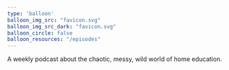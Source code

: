 ```yaml
---
type: 'balloon'
balloon_img_src: "favicon.svg"
balloon_img_src_dark: "favicon.svg"
balloon_circle: false
balloon_resources: "/episodes"
---
```


A weekly podcast about the chaotic, messy, wild world of home education.
